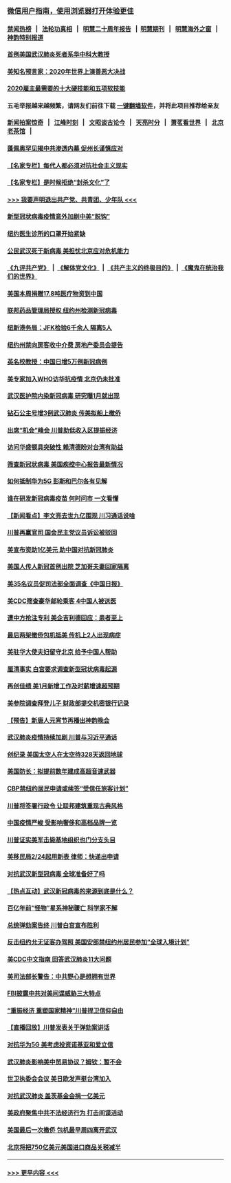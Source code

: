 ### [微信用户指南，使用浏览器打开体验更佳](https://github.com/gfw-breaker/banned-news1/blob/master/indexes/wechat-guide.md?t=0)
#### [禁闻热榜](热点新闻.md?t=0)  &nbsp;&nbsp;|&nbsp;&nbsp; [法轮功真相](https://github.com/gfw-breaker/truth/blob/master/README.md?t=0) &nbsp;&nbsp;|&nbsp;&nbsp; [明慧二十周年报告](https://github.com/gfw-breaker/mh-reports/blob/master/README.md?t=0) &nbsp;&nbsp;|&nbsp;&nbsp;[明慧期刊](https://github.com/gfw-breaker/mh-qikan) &nbsp;&nbsp;|&nbsp;&nbsp; [明慧海外之窗](https://github.com/gfw-breaker/mh-news/blob/master/README.md?t=0) &nbsp;&nbsp;|&nbsp;&nbsp; [神韵特别报道](https://github.com/gfw-breaker/mh-news/blob/master/shenyun.md?t=0)
#### [首例美国武汉肺炎死者系华中科大教授](../pages/nsc412/n11855500.md?t=02100302) 
#### [美知名预言家：2020年世界上演善恶大决战](../pages/nsc412/n11855418.md?t=02100302) 
#### [2020雇主最需要的十大硬技能和五项软技能](../pages/nsc412/n11850953.md?t=02100302) 
#### 五毛举报越来越频繁，请网友们前往下载 [一键翻墙软件](https://github.com/gfw-breaker/ssr-accounts)，并将此项目推荐给亲友
#### [新闻拍案惊奇](https://github.com/gfw-breaker/banned-news1/blob/master/pages/link4.md) &nbsp;&nbsp;|&nbsp;&nbsp; [江峰时刻](https://github.com/gfw-breaker/banned-news1/blob/master/pages/link4.md) &nbsp;&nbsp;|&nbsp;&nbsp; [文昭谈古论今](https://github.com/gfw-breaker/banned-news1/blob/master/pages/link4.md) &nbsp;&nbsp;|&nbsp;&nbsp; [天亮时分](https://github.com/gfw-breaker/banned-news1/blob/master/pages/link4.md) &nbsp;&nbsp;|&nbsp;&nbsp; [萧茗看世界](https://github.com/gfw-breaker/banned-news1/blob/master/pages/link4.md) &nbsp;&nbsp;|&nbsp;&nbsp; [北京老茶馆](https://github.com/gfw-breaker/banned-news1/blob/master/pages/link4.md) &nbsp;&nbsp;|&nbsp;&nbsp; 
#### [蓬佩奥罕见揭中共渗透内幕 促州长谨慎应对](../pages/nsc412/n11854685.md?t=02100302) 
#### [【名家专栏】每代人都必须对抗社会主义现实](../pages/nsc412/n11831412.md?t=02100302) 
#### [【名家专栏】是时候拒绝“封杀文化”了](../pages/nsc412/n11814093.md?t=02100302) 
#### [>>> 我要声明退出共产党、共青团、少年队 <<<](https://github.com/begood0513/goodnews/blob/master/quit/letter.md) 
#### [新型冠状病毒疫情意外加剧中美“脱钩”](../pages/nsc412/n11854475.md?t=02100302) 
#### [纽约医生诊所的口罩开始紧缺](../pages/nsc412/n11853364.md?t=02100302) 
#### [公民武汉死于新病毒 美担忧北京应对危机能力](../pages/nsc412/n11854331.md?t=02100302) 
#### [《九评共产党》](https://github.com/begood0513/9ping.md/blob/master/README.md) &nbsp;|&nbsp; [《解体党文化》](../../../../jtdwh.md/blob/master/README.md)  &nbsp;|&nbsp; [《共产主义的终极目的》](../../../../gczydzjmd.md/blob/master/README.md) &nbsp;|&nbsp; [《魔鬼在统治我们的世界》](../../../../mgztzwmdsj.md/blob/master/README.md) 
#### [美国本周捐赠17.8吨医疗物资到中国](../pages/nsc412/n11854269.md?t=02100302) 
#### [联邦药品管理局授权  纽约州检测新冠病毒](../pages/nsc412/n11853371.md?t=02100302) 
#### [纽新港务局：JFK检验6千余人  隔离5人](../pages/nsc412/n11853366.md?t=02100302) 
#### [纽约州禁向房客收中介费  房地产委员会提告](../pages/nsc412/n11853360.md?t=02100302) 
#### [英名校教授：中国日增5万例新冠病例](../pages/nsc412/n11854174.md?t=02100302) 
#### [美专家加入WHO访华抗疫情 北京仍未批准](../pages/nsc412/n11854043.md?t=02100302) 
#### [武汉医护院内染新冠病毒 研究曝1月就出现](../pages/nsc412/n11852928.md?t=02100302) 
#### [钻石公主号增3例武汉肺炎 传美拟船上撤侨](../pages/nsc412/n11853240.md?t=02100302) 
#### [出席“机会”峰会 川普助低收入区提振经济](../pages/nsc412/n11853232.md?t=02100302) 
#### [访问华盛顿具突破性 赖清德盼对台湾有助益](../pages/nsc412/n11853129.md?t=02100302) 
#### [筛查新冠状病毒 美国疾控中心报告最新情况](../pages/nsc412/n11853070.md?t=02100302) 
#### [如何抵制华为5G 彭斯和巴尔各有见解](../pages/nsc412/n11852535.md?t=02100302) 
#### [谁在研发新冠病毒疫苗 何时问市 一文看懂](../pages/nsc412/n11852840.md?t=02100302) 
#### [【新闻看点】李文亮去世九亿围观 川习通话说啥](../pages/nsc412/n11852360.md?t=02100302) 
#### [川普再赢官司 国会民主党议员诉讼被驳回](../pages/nsc412/n11852287.md?t=02100302) 
#### [美宣布资助1亿美元 助中国对抗新冠肺炎](../pages/nsc412/n11852531.md?t=02100302) 
#### [美国人传人新冠首例出院 芝加哥夫妻回家隔离](../pages/nsc412/n11852452.md?t=02100302) 
#### [美35名议员促司法部全面调查《中国日报》](../pages/nsc412/n11852435.md?t=02100302) 
#### [美CDC筛查豪华邮轮乘客 4中国人被送医](../pages/nsc412/n11852085.md?t=02100302) 
#### [遭中方抢注专利 美企吉利德回应：患者至上](../pages/nsc412/n11852037.md?t=02100302) 
#### [最后两架撤侨包机抵美 传机上2人出现病症](../pages/nsc412/n11852173.md?t=02100302) 
#### [美驻华大使夫妇留守北京 给予中国人帮助](../pages/nsc412/n11852165.md?t=02100302) 
#### [厘清事实 白宫要求调查新型冠状病毒起源](../pages/nsc412/n11852106.md?t=02100302) 
#### [再创佳绩 美1月新增工作及时薪增速超预期](../pages/nsc412/n11852174.md?t=02100302) 
#### [美参院调查拜登儿子 财政部提交机密银行记录](../pages/nsc412/n11851808.md?t=02100302) 
#### [【预告】新唐人元宵节再播出神韵晚会](../pages/nsc412/n11843192.md?t=02100302) 
#### [武汉肺炎疫情持续加剧 川普与习近平通话](../pages/nsc412/n11851613.md?t=02100302) 
#### [创纪录 美国太空人在太空待328天返回地球](../pages/nsc412/n11851266.md?t=02100302) 
#### [美国防长：拟提前数年建成高超音速武器](../pages/nsc412/n11850959.md?t=02100302) 
#### [CBP禁纽约居民申请或续签“受信任旅客计划”](../pages/nsc412/n11850857.md?t=02100302) 
#### [川普将签署行政令 让联邦建筑重现古典风格](../pages/nsc412/n11850654.md?t=02100302) 
#### [中国疫情严峻 受影响奢侈和高档品牌一览](../pages/nsc412/n11850319.md?t=02100302) 
#### [川普证实美军击毙基地组织也门分支头目](../pages/nsc412/n11850383.md?t=02100302) 
#### [美移民局2/24起用新表 律师：快递出申请](../pages/nsc412/n11848220.md?t=02100302) 
#### [对抗武汉新型冠病毒 全球准备好了吗](../pages/nsc412/n11850142.md?t=02100302) 
#### [【热点互动】武汉新冠病毒的来源到底是什么？](../pages/nsc412/n11849749.md?t=02100302) 
#### [百亿年前“怪物”星系神秘骤亡 科学家不解](../pages/nsc412/n11849863.md?t=02100302) 
#### [总统弹劾案告终 川普白宫宣布胜利](../pages/nsc412/n11849985.md?t=02100302) 
#### [反击纽约允无证客办驾照  美国安部禁纽约州居民参加“全球入境计划”](../pages/nsc412/n11849828.md?t=02100302) 
#### [美CDC中文指南 回答武汉肺炎11大问题](../pages/nsc412/n11849703.md?t=02100302) 
#### [美司法部长警告：中共野心是想拥有世界](../pages/nsc412/n11849769.md?t=02100302) 
#### [FBI披露中共对美间谍威胁三大特点](../pages/nsc412/n11849700.md?t=02100302) 
#### [“重振经济 重塑国家精神”川普捍卫信仰自由](../pages/nsc412/n11849641.md?t=02100302) 
#### [【直播回放】川普发表关于弹劾案讲话](../pages/nsc412/n11849472.md?t=02100302) 
#### [对抗华为5G 美考虑投资诺基亚和爱立信](../pages/nsc412/n11849510.md?t=02100302) 
#### [武汉肺炎影响美中贸易协议？姆钦：暂不会](../pages/nsc412/n11849497.md?t=02100302) 
#### [世卫执委会会议 美日欧发声挺台湾加入](../pages/nsc412/n11849433.md?t=02100302) 
#### [对抗武汉肺炎 盖茨基金会捐一亿美元](../pages/nsc412/n11848953.md?t=02100302) 
#### [美政府聚焦中共不法经济行为 打击间谍活动](../pages/nsc412/n11849322.md?t=02100302) 
#### [美国最后一次撤侨 包机最早周四离开武汉](../pages/nsc412/n11849395.md?t=02100302) 
#### [北京将把750亿美元美国进口商品关税减半](../pages/nsc412/n11848896.md?t=02100302) 

----
#### [ >>> 更早内容 <<< ](../indexes/nsc412-earlier.md)
